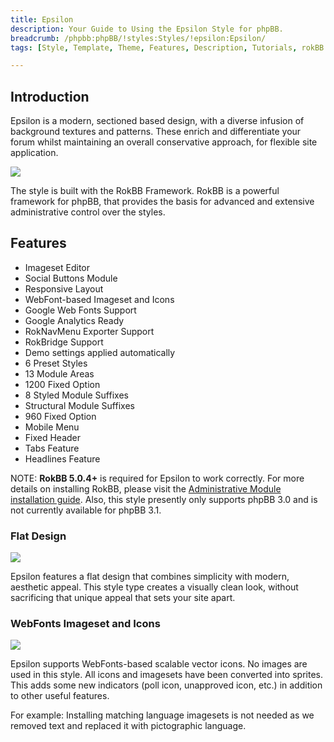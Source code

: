 ```yaml
---
title: Epsilon
description: Your Guide to Using the Epsilon Style for phpBB.
breadcrumb: /phpbb:phpBB/!styles:Styles/!epsilon:Epsilon/
tags: [Style, Template, Theme, Features, Description, Tutorials, rokBB 5]

---
```


Introduction
-----

Epsilon is a modern, sectioned based design, with a diverse infusion of background textures and patterns. These enrich and differentiate your forum whilst maintaining an overall conservative approach, for flexible site application.

![][style]

The style is built with the RokBB Framework. RokBB is a powerful framework for phpBB, that provides the basis for advanced and extensive administrative control over the styles.


Features
-----

* Imageset Editor  
* Social Buttons Module  
* Responsive Layout  
* WebFont-based Imageset and Icons  
* Google Web Fonts Support  
* Google Analytics Ready  
* RokNavMenu Exporter Support  
* RokBridge Support  
* Demo settings applied automatically  
* 6 Preset Styles  
* 13 Module Areas  
* 1200 Fixed Option  
* 8 Styled Module Suffixes  
* Structural Module Suffixes  
* 960 Fixed Option  
* Mobile Menu  
* Fixed Header  
* Tabs Feature  
* Headlines Feature

NOTE: **RokBB 5.0.4+** is required for Epsilon to work correctly. For more details on installing RokBB, please visit the [Administrative Module installation guide](../../start/styles.md#installing-administrative-modules). Also, this style presently only supports phpBB 3.0 and is not currently available for phpBB 3.1.


### Flat Design

![][flat]

Epsilon features a flat design that combines simplicity with modern, aesthetic appeal. This style type creates a visually clean look, without sacrificing that unique appeal that sets your site apart.

### WebFonts Imageset and Icons

![][webfonts]

Epsilon supports WebFonts-based scalable vector icons. No images are used in this style. All icons and imagesets have been converted into sprites. This adds some new indicators (poll icon, unapproved icon, etc.) in addition to other useful features. 

For example: Installing matching language imagesets is not needed as we removed text and replaced it with pictographic language.



[adminguide]: ../../start/styles.md#installing-administrative-modules
[style]: assets/epsilon.jpg
[rokbridge]: http://www.rockettheme.com/extensions-joomla/rokbridge
[flat]: assets/flat.jpg
[webfonts]: assets/webfonts.jpg
[rokbridge]: assets/rokbridge.jpg